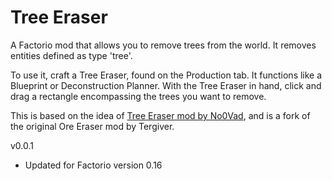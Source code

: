 # Tree Eraser
A Factorio mod that allows you to remove trees from the world. It removes entities defined as type 'tree'.

To use it, craft a Tree Eraser, found on the Production tab. It functions like a Blueprint or Deconstruction Planner. With the Tree Eraser in hand, click and drag a rectangle encompassing the trees you want to remove.

This is based on the idea of [Tree Eraser mod by No0Vad](https://mods.factorio.com/mod/tree-eraser), and is a fork of the original Ore Eraser mod by Tergiver.


v0.0.1
  - Updated for Factorio version 0.16
